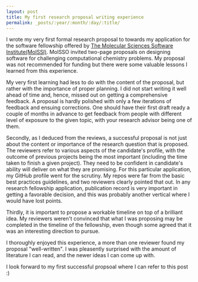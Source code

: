 ```yaml
---
layout: post
title: My first research proposal writing experience
permalink: _posts/:year/:month/:day/:title/
---
```


 
I wrote my very first formal research proposal to towards my application for the software fellowship offered by [The Molecular Sciences Software Institute(MolSSI)](https://molssi.org/fellowship/). MolSSO invited two-page proposals on designing software for challenging computational chemistry problems. My proposal was not recommended for funding but there were some valuable lessons I learned from this experience.
<!--more-->

My very first learning had less to do with the content of the proposal, but rather with the importance of proper planning. I did not start writing it well ahead of time and, hence, missed out on getting a comprehensive feedback. A proposal is hardly polished with only a few iterations of feedback and ensuing corrections. One should have their first draft ready a couple of months in advance to get feedback from people with different level of exposure to the given topic, with your research advisor being one of them.

Secondly, as I deduced from the reviews, a successful proposal is not just about the content or importance of the research question that is proposed. The reviewers refer to various aspects of the candidate's profile, with the outcome of previous projects being the most important (including the time taken to finish a given project). They need to be confident in candidate's ability will deliver on what they are promising. For this particular application, my GitHub profile went for the scrutiny. My repos were far from the basic best practices guidelines, and two reviewers clearly pointed that out. In  any research fellowship application, publication record is very important in getting a favorable decision, and this was probably another vertical where I would have lost points.

Thirdly, it is important to propose a workable timeline on top of a brilliant idea. My reviewers weren't convinced that what I was proposing may be completed in the timeline of the fellowship, even though some agreed that it was an interesting direction to pursue.

I thoroughly enjoyed this experience, a more than one reviewer found my proposal "well-written". I was pleasently surprised with the amount of literature I can read, and the newer ideas I can come up with. 

I look forward to my first successful propsoal where I can refer to this post :)
